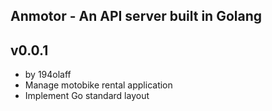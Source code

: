 ## Anmotor - An API server built in Golang
## v0.0.1 
- by 194olaff 
- Manage motobike rental application
- Implement Go standard layout 
 
